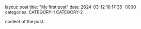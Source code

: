 layout: post
title: "My first post"
date: 2024-03-12 10:17:36 -0000
categories: CATEGORY-1 CATEGORY-2


content of the post.
